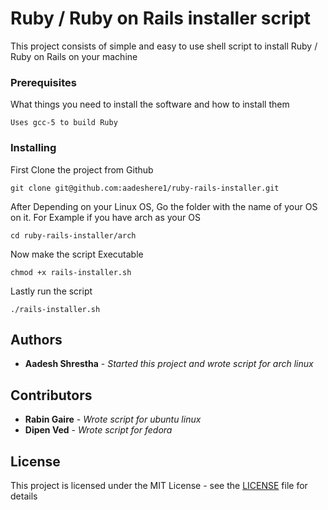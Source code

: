 # Ruby / Ruby on Rails installer script

This project consists of simple and easy to use shell script to install Ruby / Ruby on Rails on your machine

### Prerequisites

What things you need to install the software and how to install them

```
Uses gcc-5 to build Ruby
```

### Installing

First Clone the project from Github

```
git clone git@github.com:aadeshere1/ruby-rails-installer.git
```

After Depending on your Linux OS, Go the folder with the name of your OS on it.
For Example if you have arch as your OS

```
cd ruby-rails-installer/arch
```

Now make the script Executable


```
chmod +x rails-installer.sh
```

Lastly run the script

```
./rails-installer.sh
```

## Authors

* **Aadesh Shrestha** - *Started this project and wrote script for arch linux*

## Contributors

* **Rabin Gaire** - *Wrote script for ubuntu linux*
* **Dipen Ved** - *Wrote script for fedora*

## License

This project is licensed under the MIT License - see the [LICENSE](./LICENSE) file for details
